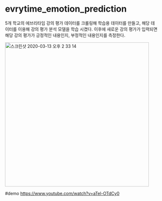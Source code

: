 # evrytime_emotion_prediction

5개 학교의 에브리타임 강의 평가 데이터를 크롤링해 학습용 데이터를 만들고, 해당 데이터를 이용해 강의 평가 분석 모델을 학습 시켰다.
이후에 새로운 강의 평가가 입력되면 해당 강의 평가가 긍정적인 내용인지, 부정적인 내용인지를 측정한다. 

<img width="474" alt="스크린샷 2020-03-13 오후 2 33 14" src="https://user-images.githubusercontent.com/44131043/76592713-970c6500-6537-11ea-929f-ed622bbcf7a2.png">


#demo 
https://www.youtube.com/watch?v=aTel-OTdCy0

